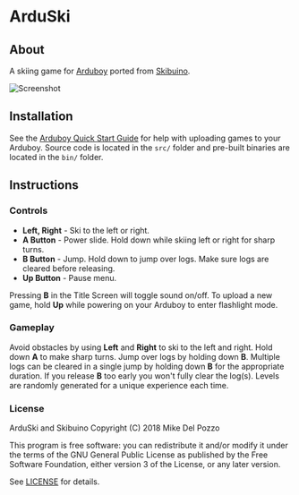 # ArduSki

## About

A skiing game for [Arduboy](https://arduboy.com/) ported from [Skibuino](https://github.com/delpozzo/skibuino).

![Screenshot](src/arduski.gif?raw=true)

## Installation

See the [Arduboy Quick Start Guide](https://community.arduboy.com/t/quick-start-guide/2790) for help with uploading games to your Arduboy. Source code is located in the `src/` folder and pre-built binaries are located in the `bin/` folder.

## Instructions

### Controls

- **Left, Right** - Ski to the left or right.
- **A Button** - Power slide. Hold down while skiing left or right for sharp turns.
- **B Button** - Jump. Hold down to jump over logs. Make sure logs are cleared before releasing.
- **Up Button** - Pause menu.

Pressing **B** in the Title Screen will toggle sound on/off.
To upload a new game, hold **Up** while powering on your Arduboy to enter flashlight mode.

### Gameplay

Avoid obstacles by using **Left** and **Right** to ski to the left and right. Hold down **A** to make sharp turns. Jump over logs by holding down **B**. Multiple logs can be cleared in a single jump by holding down **B** for the appropriate duration. If you release **B** too early you won't fully clear the log(s). Levels are randomly generated for a unique experience each time.

### License

ArduSki and Skibuino Copyright (C) 2018 Mike Del Pozzo

This program is free software: you can redistribute it and/or modify it under the terms of the GNU General Public License as published by the Free Software Foundation, either version 3 of the License, or any later version.

See [LICENSE](LICENSE) for details.
